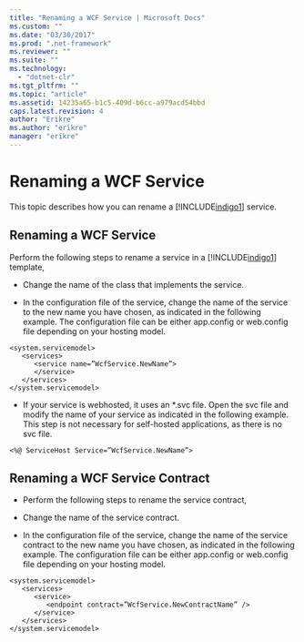 ```yaml
---
title: "Renaming a WCF Service | Microsoft Docs"
ms.custom: ""
ms.date: "03/30/2017"
ms.prod: ".net-framework"
ms.reviewer: ""
ms.suite: ""
ms.technology: 
  - "dotnet-clr"
ms.tgt_pltfrm: ""
ms.topic: "article"
ms.assetid: 14235a65-b1c5-409d-b6cc-a979acd54bbd
caps.latest.revision: 4
author: "Erikre"
ms.author: "erikre"
manager: "erikre"
---
```

# Renaming a WCF Service
This topic describes how you can rename a [!INCLUDE[indigo1](../../../includes/indigo1-md.md)] service.  
  
## Renaming a WCF Service  
 Perform the following steps to rename a service in a [!INCLUDE[indigo1](../../../includes/indigo1-md.md)] template,  
  
-   Change the name of the class that implements the service.  
  
-   In the configuration file of the service, change the name of the service to the new name you have chosen, as indicated in the following example. The configuration file can be either app.config or web.config file depending on your hosting model.  
  
```  
<system.servicemodel>  
   <services>  
      <service name=”WcfService.NewName”>  
      </service>  
   </services>  
</system.servicemodel>  
```  
  
-   If your service is webhosted, it uses an *.svc file. Open the svc file and modify the name of your service as indicated in the following example. This step is not necessary for self-hosted applications, as there is no svc file.  
  
```  
<%@ ServiceHost Service=”WcfService.NewName”>  
```  
  
## Renaming a WCF Service Contract  
  
-   Perform the following steps to rename the service contract,  
  
-   Change the name of the service contract.  
  
-   In the configuration file of the service, change the name of the service contract to the new name you have chosen, as indicated in the following example. The configuration file can be either app.config or web.config file depending on your hosting model.  
  
```  
<system.servicemodel>  
   <services>  
      <service>  
         <endpoint contract=”WcfService.NewContractName” />  
      </service>  
   </services>  
</system.servicemodel>  
```